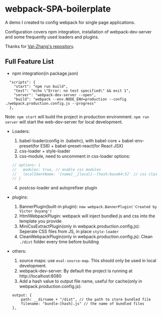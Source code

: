 # webpack-SPA-boilerplate
A demo I created to config webpack for single page applications.  
  
Configuration covers npm integration, installation of webpack-dev-server and some frequently used loaders and plugins.

Thanks for [Val-Zhang's repository](https://github.com/Val-Zhang/blogs/tree/master/sources/webpackTest).

## Full Feature List

* npm integration(in package.json)  
```
  "scripts": {
    "start": "npm run build",
    "test": "echo \"Error: no test specified\" && exit 1",
    "server": "webpack-dev-server --open",
    "build": "webpack --env.NODE_ENV=production --config ./webpack.production.config.js --progress"
  },
```
Note: `npm start` will build the project in production environment. `npm run server` will start the web-dev-server for local 
development.

* Loaders:  
  1. babel-loader(config in .babelrc), with babel-core + babel-env-preset(for ES6) + babel-preset-react(for React JSX)
  2. css-loader + style-loader  
  3. css-module, need to uncomment in css-loader options:
  ```js
  // options: {
  //   modules: true, // enable css modules
  //   localIdentName: '[name]__[local]--[hash:base64:5]' // css class names
  // }
  ```
  4. postcss-loader and autoprefixer plugin  

* plugins:
  1. BannerPlugin(built-in plugin): `new webpack.BannerPlugin('Created by Victor Ouyang')`
  2. HtmlWebpackPlugin: webpack will inject bundled js and css into the template you provide
  3. MiniCssExtractPlugin(only in webpack.production.config.js): Seperate CSS files from JS, in place `style-loader`  
  4. CleanWebpackPlugin(only in webpack.production.config.js): Clean `./dist` folder every time before building

* others:
  1. source maps: use `eval-source-map`. This should only be used in local development.
  2. webpack-dev-server: By default the project is running at http://localhost:8080
  3. Add a hash value to output file name, useful for cache(only in webpack.production.config.js):  
  ```
  output: {
      path: __dirname + "/dist", // the path to store bundled file
      filename: "bundle-[hash].js" // the name of bundled files
  },
  ```
  
